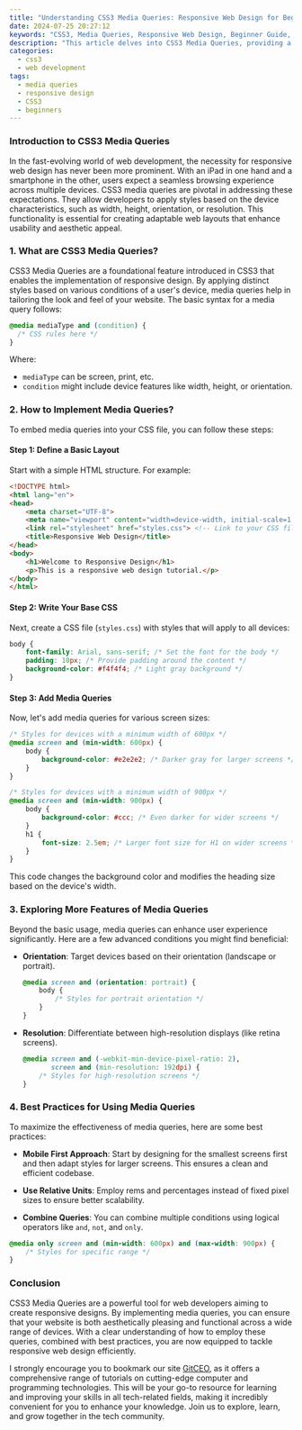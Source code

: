 ```yaml
---
title: "Understanding CSS3 Media Queries: Responsive Web Design for Beginners"
date: 2024-07-25 20:27:12
keywords: "CSS3, Media Queries, Responsive Web Design, Beginner Guide, Web Development"
description: "This article delves into CSS3 Media Queries, providing a detailed and practical understanding of responsive web design. You'll learn how to use media queries effectively to create a flexible and adaptive layout that enhances user experience across various devices. With step-by-step instructions, code examples, and further insights into CSS3, this guide is perfect for beginners aiming to improve their web development skills. Explore the power of media queries, discover the best practices, and enhance your website's responsiveness, ensuring seamless access regardless of screen size. Join us to unlock the potential of CSS3 and create visually appealing and functional web pages!"
categories:
  - css3
  - web development
tags:
  - media queries
  - responsive design
  - CSS3
  - beginners
---
```


### Introduction to CSS3 Media Queries

In the fast-evolving world of web development, the necessity for responsive web design has never been more prominent. With an iPad in one hand and a smartphone in the other, users expect a seamless browsing experience across multiple devices. CSS3 media queries are pivotal in addressing these expectations. They allow developers to apply styles based on the device characteristics, such as width, height, orientation, or resolution. This functionality is essential for creating adaptable web layouts that enhance usability and aesthetic appeal. 

<!-- more -->

### 1. What are CSS3 Media Queries?

CSS3 Media Queries are a foundational feature introduced in CSS3 that enables the implementation of responsive design. By applying distinct styles based on various conditions of a user's device, media queries help in tailoring the look and feel of your website. The basic syntax for a media query follows:

```css
@media mediaType and (condition) {
  /* CSS rules here */
}
```

Where:
- `mediaType` can be screen, print, etc.
- `condition` might include device features like width, height, or orientation.

### 2. How to Implement Media Queries?

To embed media queries into your CSS file, you can follow these steps:

#### Step 1: Define a Basic Layout

Start with a simple HTML structure. For example:

```html
<!DOCTYPE html>
<html lang="en">
<head>
    <meta charset="UTF-8">
    <meta name="viewport" content="width=device-width, initial-scale=1.0">
    <link rel="stylesheet" href="styles.css"> <!-- Link to your CSS file -->
    <title>Responsive Web Design</title>
</head>
<body>
    <h1>Welcome to Responsive Design</h1>
    <p>This is a responsive web design tutorial.</p>
</body>
</html>
```

#### Step 2: Write Your Base CSS

Next, create a CSS file (`styles.css`) with styles that will apply to all devices:

```css
body {
    font-family: Arial, sans-serif; /* Set the font for the body */
    padding: 10px; /* Provide padding around the content */
    background-color: #f4f4f4; /* Light gray background */
}
```

#### Step 3: Add Media Queries

Now, let's add media queries for various screen sizes:

```css
/* Styles for devices with a minimum width of 600px */
@media screen and (min-width: 600px) {
    body {
        background-color: #e2e2e2; /* Darker gray for larger screens */
    }
}

/* Styles for devices with a minimum width of 900px */
@media screen and (min-width: 900px) {
    body {
        background-color: #ccc; /* Even darker for wider screens */
    }
    h1 {
        font-size: 2.5em; /* Larger font size for H1 on wider screens */
    }
}
```

This code changes the background color and modifies the heading size based on the device's width. 

### 3. Exploring More Features of Media Queries

Beyond the basic usage, media queries can enhance user experience significantly. Here are a few advanced conditions you might find beneficial:

- **Orientation**: Target devices based on their orientation (landscape or portrait).
  
  ```css
  @media screen and (orientation: portrait) {
      body {
          /* Styles for portrait orientation */
      }
  }
  ```

- **Resolution**: Differentiate between high-resolution displays (like retina screens).

  ```css
  @media screen and (-webkit-min-device-pixel-ratio: 2), 
         screen and (min-resolution: 192dpi) {
      /* Styles for high-resolution screens */
  }
  ```

### 4. Best Practices for Using Media Queries

To maximize the effectiveness of media queries, here are some best practices:

- **Mobile First Approach**: Start by designing for the smallest screens first and then adapt styles for larger screens. This ensures a clean and efficient codebase.
  
- **Use Relative Units**: Employ rems and percentages instead of fixed pixel sizes to ensure better scalability.

- **Combine Queries**: You can combine multiple conditions using logical operators like `and`, `not`, and `only`.

```css
@media only screen and (min-width: 600px) and (max-width: 900px) {
    /* Styles for specific range */
}
```

### Conclusion

CSS3 Media Queries are a powerful tool for web developers aiming to create responsive designs. By implementing media queries, you can ensure that your website is both aesthetically pleasing and functional across a wide range of devices. With a clear understanding of how to employ these queries, combined with best practices, you are now equipped to tackle responsive web design efficiently. 

I strongly encourage you to bookmark our site [GitCEO](https://gitceo.com), as it offers a comprehensive range of tutorials on cutting-edge computer and programming technologies. This will be your go-to resource for learning and improving your skills in all tech-related fields, making it incredibly convenient for you to enhance your knowledge. Join us to explore, learn, and grow together in the tech community.
